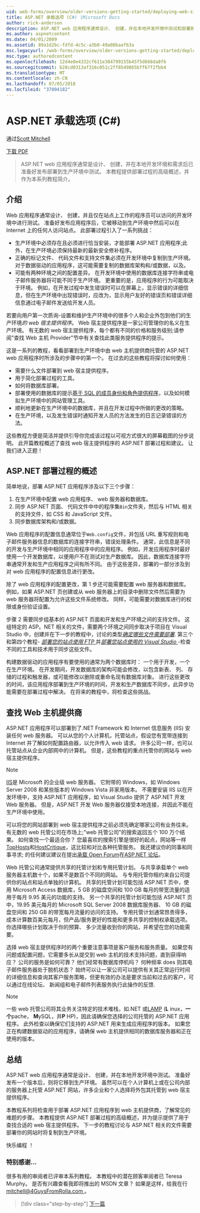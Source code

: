 ```yaml
---
uid: web-forms/overview/older-versions-getting-started/deploying-web-site-projects/asp-net-hosting-options-cs
title: ASP.NET 承载选项 (C#) |Microsoft Docs
author: rick-anderson
description: ASP.NET web 应用程序通常设计、 创建，并在本地开发环境中测试和部署到生产环境 o...
ms.author: aspnetcontent
ms.date: 04/01/2009
ms.assetid: 89a1d2bc-fdfd-4c5c-a3b0-49a08baaf63a
msc.legacyurl: /web-forms/overview/older-versions-getting-started/deploying-web-site-projects/asp-net-hosting-options-cs
msc.type: authoredcontent
ms.openlocfilehash: 12d4e0e4332cf611e304799155b45f5d668da8f6
ms.sourcegitcommit: b28cd0313af316c051c2ff8549865bff67f2fbb4
ms.translationtype: MT
ms.contentlocale: zh-CN
ms.lasthandoff: 07/05/2018
ms.locfileid: "37804182"
---
```

<a name="aspnet-hosting-options-c"></a>ASP.NET 承载选项 (C#)
====================
通过[Scott Mitchell](https://twitter.com/ScottOnWriting)

[下载 PDF](http://download.microsoft.com/download/E/8/9/E8920AE6-D441-41A7-8A77-9EF8FF970D8B/aspnet_tutorial01_Basics_cs.pdf)

> ASP.NET web 应用程序通常是设计、 创建，并在本地开发环境和需求后已准备好发布部署到生产环境中测试。 本教程提供部署过程的高级概述，并作为本系列教程简介。


## <a name="introduction"></a>介绍

Web 应用程序通常设计、 创建，并且仅在站点上工作的程序员可以访问的开发环境中进行测试。 准备好发布应用程序后，它被移动到生产环境中然后可以在 Internet 上的任何人访问站点。 此部署过程引入了一系列挑战：

- 生产环境中必须存在且必须进行恰当安装，才能部署 ASP.NET 应用程序;此外，在生产环境必须保持最新的最新安全修补程序。
- 正确的标记文件、 代码文件和支持文件集必须在开发环境中复制到生产环境。 对于数据驱动的应用程序，这可能需要复制的数据库架构和/或数据，以及。
- 可能有两种环境之间的配置差异。 在开发环境中使用的数据库连接字符串或电子邮件服务器将可能不同于生产环境。 更重要的是，应用程序的行为可能取决于环境。 例如，在开发过程中发生错误时可以在屏幕上，显示错误的详细信息，但在生产环境中出现错误时，应改为，显示用户友好的错误页和错误详细信息通过电子邮件发送给开发人员。

若要向用户第一次质询-设置和维护生产环境中的很多个人和企业外包到他们的生产环境*的 web 宿主提供程序*。 Web 宿主提供程序是一家公司管理你的名义在生产环境。 有无数的 web 宿主提供程序，每个都有不同的价格和服务级别;请参阅"查找 Web 主机 Provider"节中有关查找此类服务提供程序的提示。

这是一系列的教程，看看部署到生产环境中由 web 主机提供商托管的 ASP.NET web 应用程序时所涉及的步骤中的第一个。 在过去的这些教程将探讨如何使用：

- 需要什么文件部署到 web 宿主提供程序。
- 用于简化部署过程的工具。
- 如何将数据库部署。
- 部署使用的数据库的提示[基于 SQL 的成员身份和角色提供程序](../../older-versions-security/membership/creating-the-membership-schema-in-sql-server-cs.md)，以及如何模拟生产环境中的网站管理工具。
- 顺利地更新在生产环境中的数据库，并且在开发过程中所做的更改的策略。
- 在生产环境，以及发生错误时通知开发人员的方法发生的日志记录错误的方法。

这些教程方便是简洁并提供引导你完成该过程以可视方式很大的屏幕截图的分步说明。 此开篇教程概述了查找 web 宿主提供程序的 ASP.NET 部署过程和建议。 让我们进入正题！

## <a name="an-overview-of-the-aspnet-deployment-process"></a>ASP.NET 部署过程的概述

简单地说，部署 ASP.NET 应用程序涉及以下三个步骤：

1. 在生产环境中配置 web 应用程序、 web 服务器和数据库。
2. 同步 ASP.NET 页面、 代码文件中中的程序集`Bin`文件夹，然后与 HTML 相关的支持文件，如 CSS 和 JavaScript 文件。
3. 同步数据库架构和/或数据。

Web 应用程序的配置信息通常位于`Web.config`文件，并包括 URL 重写规则和电子邮件服务器信息的数据库的连接字符串，错误处理条件。 通常，此信息是不同的开发与生产环境中相同的应用程序中的应用程序。 例如，开发应用程序时最好使用一个开发数据库，以便用户不在测试对生产数据库。 因此，数据库连接字符串通常开发和生产应用程序之间有所不同。 由于这些差异，部署的一部分涉及到对 web 应用程序的配置信息进行更改。

除了 web 应用程序的配置更改，第 1 步还可能需要配置 web 服务器和数据库。 例如，如果 ASP.NET 页创建或从 web 服务器上的目录中删除文件然后需要为 web 服务器将配置为允许这些文件系统修改。 同样，可能需要对数据库进行的权限或身份验证设置。


步骤 2 需要同步组基本的 ASP.NET 页面和开发和生产环境之间的支持文件。 这组特定的 ASP。NET 相关的文件，需要两个环境之间同步取决于项目在 Visual Studio 中，创建并在下一步的教程中，讨论的类型[*确定哪些文件需要部署*](determining-what-files-need-to-be-deployed-cs.md). 第三个和第四个教程- [*部署您的站点使用 FTP* ](deploying-your-site-using-an-ftp-client-cs.md)并[*部署您站点使用的 Visual Studio* ](deploying-your-site-using-visual-studio-cs.md) -检查不同的工具和技术用于同步这些文件。

构建数据驱动的应用程序有要使用的通常为两个数据库时： 一个用于开发，一个在生产环境。 在开发期间，开发数据库的架构可能会修改，以包含新表、 列、 存储的过程和触发器，或可能修改以删除或重命名现有数据库对象。 进行这些更改的时间，该应用程序部署到生产环境的时间，开发和生产数据库不同步。此异步功能需要在部署过程中解决。 在将来的教程中，将检查这些挑战。

## <a name="finding-a-web-host-provider"></a>查找 Web 主机提供商

ASP.NET 应用程序可以部署到了.NET Framework 和 Internet 信息服务 (IIS) 安装任何 web 服务器。 可以从您的个人计算机，托管站点，假设您有宽带连接到 Internet 并了解如何配置路由器，以允许传入 web 请求。 许多公司一样，也可以托管站点从企业内部网中的计算机。 但是，这些教程的重点托管你的网站与 web 宿主提供程序。

> [!NOTE]
> [IIS](https://www.iis.net/)是 Microsoft 的企业级 web 服务器。 它附带的 Windows，如 Windows Server 2008 和某些版本的 Windows Vista 非家用版本。 不需要安装 IIS 以在开发环境中，支持 ASP.NET 应用程序，如 Visual Studio 提供了 ASP.NET 开发 Web 服务器。 但是，ASP.NET 开发 Web 服务器仅接受本地连接，并因此不能在生产环境中使用。


可以将您的网站部署到 web 宿主提供程序之前必须先确定哪家公司有业务往来。 有无数的 web 托管公司在市场上;"web 托管公司"的搜索返回五个 100 万个结果。 如何查找一个最适合你？ 您最喜欢的搜索引擎是很好的起点，网站等一样[TopHosts](http://www.tophosts.com/)和[HostCritique](http://www.hostcritique.net/)，这比较和对比各种托管服务。 我还建议你的同事和同事寻求; 的任何建议建议在提出[承载 Open Forum](https://forums.asp.net/158.aspx)在[ASP.NET 论坛](https://forums.asp.net/)。

Web 托管公司通常提供共享的托管计划和专用托管计划。 与共享承载单个 web 服务器主机数十个，如果不是数百个不同的网站。 与专用托管你租约来自公司提供你的站点和站点单独的计算机。 共享的托管计划可能包括 ASP.NET 页中，使用 Microsoft Access 数据库，5 GB 的磁盘空间和 100 GB 每月的带宽流量的适用于每月 9.95 美元的功能的支持。 另一个共享的托管计划可能包括 ASP.NET 页中，19.95 美元每月的 Microsoft SQL Server 2008 数据库服务器、 10 GB 的磁盘空间和 250 GB 的带宽每月流量的访问的支持。 专用托管计划通常昂贵得多，成本计算数百美元每月，但产品/服务更好的性能和更多共享的控制权承载选项。 你选择哪些计划取决于你的预算、 多少流量收到你的网站，并希望在您的功能需要。

选择 web 宿主提供程序时的两个重要注意事项是客户服务和服务质量。 如果您有问题或配置问题，它需要多长从提交到 web 主机的技术支持问题，直到获得响应？ 公司的服务是如何可靠？ 他们经常有数据库停机吗？ 何种频率 does 则其电子邮件服务器处于脱机状态？ 始终可以让一家公司可以提供有关其正常运行时间的详细信息和查询其客户服务策略，但更有效的办法是要求当前和过去的客户，可以通过在线论坛、 新闻组和电子邮件列表服务执行此操作的反馈.

> [!NOTE]
> 一些 web 托管公司将其业务关注特定的技术堆栈，如.NET 或[LAMP](http://en.wikipedia.org/wiki/LAMP_stack) (**L** inux，**一个**pache， **M**ySQL，并**P** HP)，因此请确保您选择的公司托管的 ASP.NET 应用程序。 此外检查以确保它们支持的 ASP.NET 用来生成应用程序的版本。 如果您正在构建数据驱动的应用程序，请确保 web 主机提供相同的数据库服务器和正在使用的版本。


## <a name="summary"></a>总结

ASP.NET web 应用程序通常是设计、 创建，并在本地开发环境中测试。 准备好发布一个版本后，则将它移到生产环境。 虽然可以在个人计算机上或在公司内部的服务器上托管 ASP.NET 网站，许多企业和个人选择将外包其托管到 web 宿主提供程序。

本教程系列将检查用于部署 ASP.NET 应用程序到 web 主机提供商，了解常见的难题的步骤。 本教程提供 ASP.NET 部署过程的高级概述，并为提示提供了用于查找合适的 web 宿主提供程序。 下一步的教程讨论与 ASP.NET 相关的文件需要部署你的网站时将复制到生产环境。

快乐编程 ！

### <a name="special-thanks-to"></a>特别感谢...

很多有用的审阅者已评审本系列教程。 本教程中的潜在顾客审阅者已 Teresa Murphy。 是否有兴趣查看我即将推出的 MSDN 文章？ 如果是这样，给我在行[ mitchell@4GuysFromRolla.com ](mailto:mitchell@4GuysFromRolla.com)。

> [!div class="step-by-step"]
> [下一篇](determining-what-files-need-to-be-deployed-cs.md)
